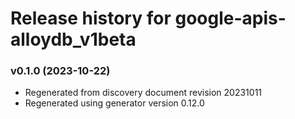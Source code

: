 # Release history for google-apis-alloydb_v1beta

### v0.1.0 (2023-10-22)

* Regenerated from discovery document revision 20231011
* Regenerated using generator version 0.12.0

